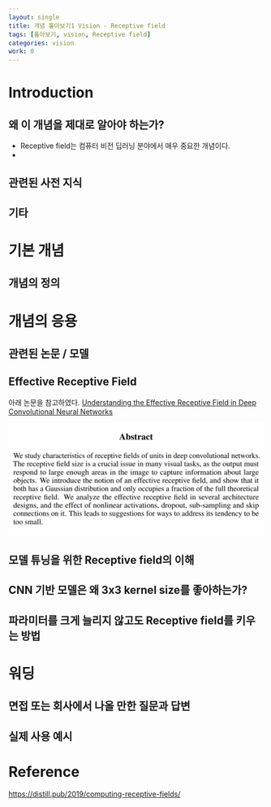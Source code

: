 ```yaml
---
layout: single
title: 개념 톺아보기1 Vision - Receptive field
tags: [톺아보기, vision, Receptive field]
categories: vision
work: 0
---
```

# Introduction
## 왜 이 개념을 제대로 알아야 하는가?
- Receptive field는 컴퓨터 비전 딥러닝 분야에서 매우 중요한 개념이다.
- 

## 관련된 사전 지식

## 기타


# 기본 개념
## 개념의 정의

## 


# 개념의 응용
## 관련된 논문 / 모델

## Effective Receptive Field
아래 논문을 참고하였다.
[Understanding the Effective Receptive Field in Deep Convolutional Neural Networks](https://proceedings.neurips.cc/paper/2016/file/c8067ad1937f728f51288b3eb986afaa-Paper.pdf)

![](./../../../assets/images/(TODO)2022-07-01-receptive_field_images/1657201586705.png)

## 모델 튜닝을 위한 Receptive field의 이해


## CNN 기반 모델은 왜 3x3 kernel size를 좋아하는가?


## 파라미터를 크게 늘리지 않고도 Receptive field를 키우는 방법


# 워딩 
## 면접 또는 회사에서 나올 만한 질문과 답변
## 실제 사용 예시


# Reference 
https://distill.pub/2019/computing-receptive-fields/